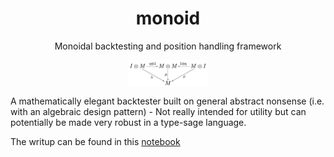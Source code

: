 <h1 align="center">monoid</h1>
<p align="center">Monoidal backtesting and position handling framework</p>

<p align="center"><a href="https://en.wikipedia.org/wiki/Monoid"><img align="top" src="monoid.png" width=25% height=25%></a></p>

A mathematically elegant backtester built on general abstract nonsense (i.e. with an algebraic design pattern) - Not really intended for utility but can potentially be made very robust in a type-sage language. 

The writup can be found in this [notebook](https://nbviewer.org/github/borab96/monoid/blob/main/monoidal_backtest.ipynb)  

